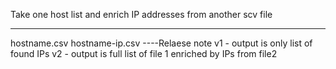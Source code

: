 Take one host list and enrich IP addresses from another scv file

----
hostname.csv
hostname-ip.csv
----Relaese note
v1 - output is only list of found IPs
v2 - output is full list of file 1 enriched by IPs from file2

